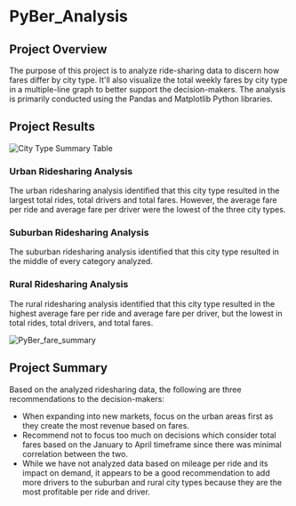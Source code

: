 # PyBer_Analysis
## Project Overview
The purpose of this project is to analyze ride-sharing data to discern how fares differ by city type. It'll also visualize the total weekly fares by city type in a multiple-line graph to better support the decision-makers. The analysis is primarily conducted using the Pandas and Matplotlib Python libraries.

## Project Results

![City Type Summary Table](https://user-images.githubusercontent.com/106203262/178161631-a79d32fe-7024-4764-aee7-424f5f84fc15.png)

### Urban Ridesharing Analysis
The urban ridesharing analysis identified that this city type resulted in the largest total rides, total drivers and total fares. However, the average fare per ride and average fare per driver were the lowest of the three city types.

### Suburban Ridesharing Analysis
The suburban ridesharing analysis identified that this city type resulted in the middle of every category analyzed.

### Rural Ridesharing Analysis
The rural ridesharing analysis identified that this city type resulted in the highest average fare per ride and average fare per driver, but the lowest in total rides, total drivers, and total fares.

![PyBer_fare_summary](https://user-images.githubusercontent.com/106203262/178161666-3bec7557-7bf0-4dc3-9de8-cd9b5bd30021.png)

## Project Summary
Based on the analyzed ridesharing data, the following are three recommendations to the decision-makers:
  - When expanding into new markets, focus on the urban areas first as they create the most revenue based on fares.
  - Recommend not to focus too much on decisions which consider total fares based on the January to April timeframe since there was minimal correlation between the two.
  - While we have not analyzed data based on mileage per ride and its impact on demand, it appears to be a good recommendation to add more drivers to the suburban and rural city types because they are the most profitable per ride and driver.
